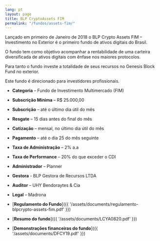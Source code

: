 ```yaml
---
lang: pt
layout: page
title: BLP CryptoAssets FIM
permalink: "/fundos/assets-fim/"
---
```


Lançado em primeiro de Janeiro de 2018 o BLP Crypto Assets FIM – Investimento no Exterior é o primeiro fundo de ativos digitais do Brasil.

O fundo tem como objetivo acompanhar a rentabilidade de uma carteira diversificada de ativos digitais com ênfase nos maiores protocolos.

Para tanto o fundo investe a totalidade de seus recursos no Genesis Block Fund no exterior.

Este fundo é direcionado para investidores profissionais.

- **Categoria** – Fundo de Investimento Multimercado (FIM)
- **Subscrição Mínima** – R$ 25.000,00
- **Subscrição** – até o último dia útil do mês
- **Resgate** – 15 dias antes do final do mês
- **Cotização** –  mensal, no último dia útil do mês
- **Pagamento** –   até o dia 25 do mês seguinte
- **Taxa de Administração** – 2% a.a
- **Taxa de Performance** – 20% do que exceder o CDI
- **Administrador** – Planner
- **Gestora** - BLP Gestora de Recursos LTDA
- **Auditor** – UHY Bendoraytes & Cia
- **Legal** – Madrona

- [**Regulamento do Fundo**]({{ '/assets/documents/regulamento-blpcrypto-assets-fim.pdf' }})
- [**Resumo do fundo**]({{ '/assets/documents/LCYA0820.pdf' }})
- [**Demonstrações financeiras do fundo**]({{ '/assets/documents/DFCY19.pdf' }})
